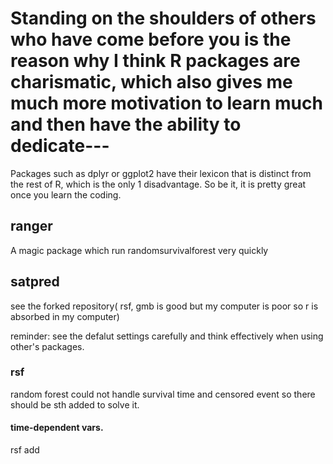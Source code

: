 
 # Standing on the shoulders of others who have come before you is the reason why I think R packages are charismatic, which also gives me much more motivation to learn much and then have the ability to dedicate---

Packages such as dplyr or ggplot2 have their lexicon that is distinct from the rest of R, which is the only 1 disadvantage. So be it, it is pretty great once you learn the coding.
 ## ranger 
 A magic package which run randomsurvivalforest very quickly
 ## satpred
 see the forked repository( rsf, gmb is good but my computer is poor so r is absorbed in my computer)
 
 reminder: see the defalut settings carefully and think effectively when using other's packages. 

 ### rsf
 random forest could not handle survival time and censored event so there should be sth added to solve it.
 #### time-dependent vars.
 rsf add 
